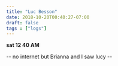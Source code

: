 ```yaml
---
title: "Luc Besson"
date: 2018-10-20T00:40:27-07:00
draft: false
tags : ["logs"]
---
```


**sat 12 40 AM**

-- no internet but Brianna and I saw lucy --
